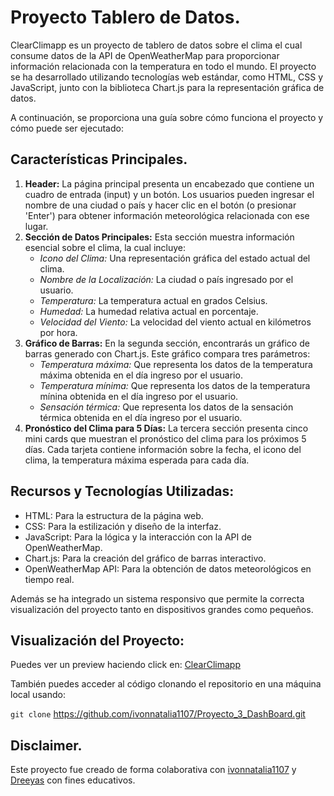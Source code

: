 # Proyecto Tablero de Datos.
ClearClimapp es un proyecto de tablero de datos sobre el clima el cual consume datos de la API de OpenWeatherMap para proporcionar información relacionada con la temperatura en todo el mundo. El proyecto se ha desarrollado utilizando tecnologías web estándar, como HTML, CSS y JavaScript, junto con la biblioteca Chart.js para la representación gráfica de datos. 

A continuación, se proporciona una guía sobre cómo funciona el proyecto y cómo puede ser ejecutado:

## Características Principales.
1.	**Header:** La página principal presenta un encabezado que contiene un cuadro de entrada (input) y un botón. Los usuarios pueden ingresar el nombre de una ciudad o país y hacer clic en el botón (o presionar 'Enter') para obtener información meteorológica relacionada con ese lugar.
2.	**Sección de Datos Principales:** Esta sección muestra información esencial sobre el clima, la cual incluye:
     - _Icono del Clima:_ Una representación gráfica del estado actual del clima.
     - _Nombre de la Localización:_ La ciudad o país ingresado por el usuario.
     - _Temperatura:_ La temperatura actual en grados Celsius.
     - _Humedad:_ La humedad relativa actual en porcentaje.
     - _Velocidad del Viento:_ La velocidad del viento actual en kilómetros por hora.
3.	**Gráfico de Barras:** En la segunda sección, encontrarás un gráfico de barras generado con Chart.js. Este gráfico compara tres parámetros:
     - _Temperatura máxima:_ Que representa los datos de la temperatura máxima obtenida en el día ingreso por el usuario.
     - _Temperatura mínima:_ Que representa los datos de la temperatura mínina obtenida en el día ingreso por el usuario.
     - _Sensación térmica:_ Que representa los datos de la sensación térmica obtenida en el día ingreso por el usuario.
4.	**Pronóstico del Clima para 5 Días:** La tercera sección presenta cinco mini cards que muestran el pronóstico del clima para los próximos 5 días. Cada tarjeta contiene información sobre la fecha, el icono del clima, la temperatura máxima esperada para cada día.

## Recursos y Tecnologías Utilizadas:
- HTML: Para la estructura de la página web.
- CSS: Para la estilización y diseño de la interfaz.
- JavaScript: Para la lógica y la interacción con la API de OpenWeatherMap.
- Chart.js: Para la creación del gráfico de barras interactivo.
- OpenWeatherMap API: Para la obtención de datos meteorológicos en tiempo real.

Además se ha integrado un sistema responsivo que permite la correcta visualización del proyecto tanto en dispositivos grandes como pequeños.

## Visualización del Proyecto:

Puedes ver un preview haciendo click en: [ClearClimapp](https://ivonnatalia1107.github.io/Proyecto_3_DashBoard/)

También puedes acceder al código clonando el repositorio en una máquina local usando:

`git clone` https://github.com/ivonnatalia1107/Proyecto_3_DashBoard.git

## Disclaimer.
Este proyecto fue creado de forma colaborativa con [ivonnatalia1107](https://github.com/ivonnatalia1107) y [Dreeyas](https://github.com/Dreeyas) con fines educativos.



